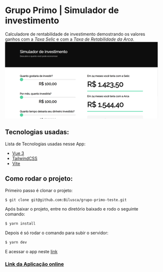 # Grupo Primo | Simulador de investimento

Calculadore de rentabilidade de investimento demostrando os valores ganhos com a *Taxa Selic* e com a *Taxa de Retabilidade da Arca*.
![Front do App](./project-images/app.png)

## Tecnologias usadas:

Lista de Tecnologias usadas nesse App:
- [Vue 3](https://vuejs.org/)
- [TailwindCSS](https://tailwindcss.com/)
- [Vite](https://vitejs.dev/)

## Como rodar o projeto:

Primeiro passo é clonar o projeto:
```bash
$ git clone git@github.com:Bilusca/grupo-primo-teste.git
```

Após baixar o projeto, entre no diretório baixado e rodo o seguinte comando:
```bash
$ yarn install
```

Depois é só rodar o comando para subir o servidor:
```bash
$ yarn dev
```

E acessar o app neste [link](http://localhost:5173/)

### [Link da Aplicação online](https://simuladorinvestimento.netlify.app/)